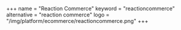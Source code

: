 +++
name = "Reaction Commerce"
keyword = "reactioncommerce"
alternative = "reaction commerce"
logo = "/img/platform/ecommerce/reactioncommerce.png"
+++
